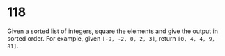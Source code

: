[_metadata_:difficulty]:-  "Easy"
[_metadata_:asker]:-       "Google"
[_metadata_:tags]:-        "list"

# 118

Given a sorted list of integers, square the elements and give the output in sorted order.
For example, given `[-9, -2, 0, 2, 3]`, return `[0, 4, 4, 9, 81]`.
